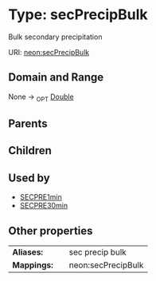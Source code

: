 
# Type: secPrecipBulk


Bulk secondary precipitation

URI: [neon:secPrecipBulk](https://data.neonscience.org/secPrecipBulk)


## Domain and Range

None ->  <sub>OPT</sub> [Double](types/Double.md)

## Parents


## Children


## Used by

 * [SECPRE1min](SECPRE1min.md)
 * [SECPRE30min](SECPRE30min.md)

## Other properties

|  |  |  |
| --- | --- | --- |
| **Aliases:** | | sec precip bulk |
| **Mappings:** | | neon:secPrecipBulk |

